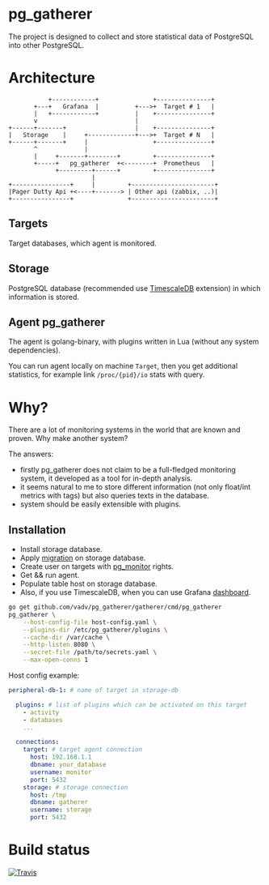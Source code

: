 # pg_gatherer

The project is designed to collect and store statistical data of PostgreSQL into other PostgreSQL.

# Architecture

```
           +------------+               +---------------+
       +---+   Grafana  |          +--->+  Target # 1   |
       |   +------------+          |    +---------------+
       v                           |
+------+-------+                   |    +---------------+
|   Storage    |     +-------------+--->+  Target # N   |
+------+-------+     |                  +---------------+
       ^             |
       |     +-------+--------+         +---------------+
       +-----+   pg_gatherer  +<--------+  Prometheus   |
             +---------+------+         +---------------+
                       |
+----------------+     |         +-----------------------+
|Pager Dutty Api +<----+-------> | Other api (zabbix, ..)|
+----------------+               +-----------------------+
```

## Targets

Target databases, which agent is monitored.

## Storage

PostgreSQL database (recommended use [TimescaleDB](https://docs.timescale.com/latest/introduction) extension) in which information is stored.

## Agent pg_gatherer

The agent is golang-binary, with plugins written in Lua (without any system dependencies).

You can run agent locally on machine `Target`,
then you get additional statistics, for example link `/proc/{pid}/io` stats with query.

# Why?

There are a lot of monitoring systems in the world that are known and proven. Why make another system?

The answers:
* firstly pg_gatherer does not claim to be a full-fledged monitoring system, it developed as a tool for in-depth analysis.
* it seems natural to me to store different information (not only float/int metrics with tags) but also queries texts in the database.
* system should be easily extensible with plugins.

## Installation

* Install storage database.
* Apply [migration](/schema/schema.sql) on storage database.
* Create user on targets with [pg_monitor](https://www.postgresql.org/docs/10/default-roles.html) rights.
* Get && run agent.
* Populate table host on storage database.
* Also, if you use TimescaleDB, when you can use Grafana [dashboard](/grafana).

```bash
go get github.com/vadv/pg_gatherer/gatherer/cmd/pg_gatherer
pg_gatherer \
    --host-config-file host-config.yaml \
    --plugins-dir /etc/pg_gatherer/plugins \
    --cache-dir /var/cache \
    --http-listen 8080 \
    --secret-file /path/to/secrets.yaml \
    --max-open-conns 1
```

Host config example:

```yaml
peripheral-db-1: # name of target in storage-db

  plugins: # list of plugins which can be activated on this target
    - activity
    - databases
    ...

  connections:
    target: # target agent connection
      host: 192.168.1.1
      dbname: your_database
      username: monitor
      port: 5432
    storage: # storage connection
      host: /tmp
      dbname: gatherer
      username: storage
      port: 5432
```

# Build status

[![Travis](https://travis-ci.org/vadv/pg_gatherer.svg)](https://travis-ci.org/vadv/pg_gatherer)

